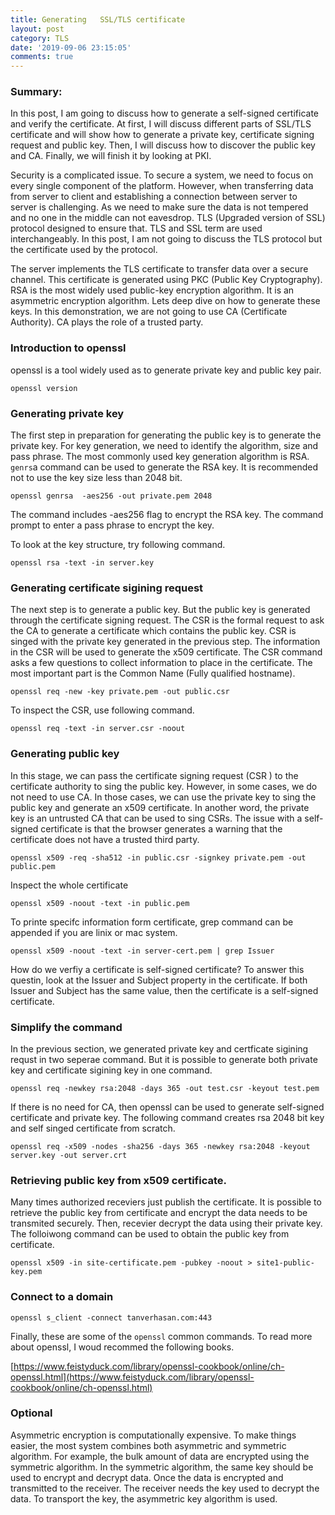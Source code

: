```yaml
---
title: Generating   SSL/TLS certificate
layout: post
category: TLS
date: '2019-09-06 23:15:05'
comments: true
---
```


### Summary:

In this post, I am going to discuss how to generate a self-signed certificate and verify the certificate. At first, I will discuss different parts of SSL/TLS certificate and will show how to generate a private key, certificate signing request and public key. Then, I will discuss how to discover the public key and CA. Finally, we will finish it by looking at PKI. 


Security is a complicated issue. To secure a system, we need to focus on every single component of the platform. However, when transferring data from server to client and establishing a connection between server to server is challenging. As we need to make sure the data is not tempered and no one in the middle can not eavesdrop. TLS (Upgraded version of SSL) protocol designed to ensure that. TLS and SSL term are used interchangeably.  In this post, I am not going to discuss the TLS protocol but the certificate used by the protocol. 


The server implements the TLS certificate to transfer data over a secure channel.  This certificate is generated using PKC (Public Key Cryptography). RSA is the most widely used public-key encryption algorithm. It is an asymmetric encryption algorithm.   Lets deep dive on how to generate these keys. In this demonstration, we are not going to use CA (Certificate Authority). CA plays the role of a trusted party. 





### Introduction to  openssl 

openssl is a tool widely used as  to generate private key and public key pair. 

```
openssl version
```

### Generating private key

The first step in preparation for generating the public key is to generate the private key. For key generation, we need to identify the algorithm, size and pass phrase. The most commonly used key generation algorithm is RSA.  `genrs`a command can be used to generate the RSA key. It is recommended not to use the key size less than 2048 bit. 

```
openssl genrsa  -aes256 -out private.pem 2048
```

The command includes -aes256 flag to encrypt the RSA key. The command prompt to enter a pass phrase to encrypt the key.

To look at the key structure, try following command. 

```
openssl rsa -text -in server.key
```

### Generating certificate sigining request

The next step is to generate a public key. But the public key is generated through the certificate signing request. The CSR is the formal request to ask the CA to generate a certificate which contains the public key. CSR is singed with the private key generated in the previous step. The information in the CSR will be used to generate the x509 certificate. The CSR command asks a few questions to collect information to place in the certificate. The most important part is the Common Name (Fully qualified hostname).

```
openssl req -new -key private.pem -out public.csr
```

To inspect the CSR, use following command. 

```
openssl req -text -in server.csr -noout

```

### Generating public key

In this stage, we can pass the certificate signing request (CSR ) to the certificate authority to sing the public key.  However, in some cases, we do not need to use CA. In those cases, we can use the private key to sing the public key and generate an x509 certificate.  In another word, the private key is an untrusted CA that can be used to sing CSRs. The issue with a self-signed certificate is that the browser generates a warning that the certificate does not have a trusted third party. 

```
openssl x509 -req -sha512 -in public.csr -signkey private.pem -out public.pem
```

Inspect the whole certificate

```
openssl x509 -noout -text -in public.pem

```

To printe specifc information form certificate, grep command can be appended if you are linix or mac system. 

```
openssl x509 -noout -text -in server-cert.pem | grep Issuer

```

How do we verfiy a certificate is self-signed certificate? To answer this questin, look at the Issuer and Subject property in the certificate. If both Issuer and Subject has the same value, then the certificate is a self-signed certificate. 


### Simplify the command 

In the previous section, we generated private key and certficate sigining requst in two seperae command. But it is possible to generate both private key and certificate sigining key in one command. 

```
openssl req -newkey rsa:2048 -days 365 -out test.csr -keyout test.pem

```

If there is no need for CA, then openssl can be used to generate self-signed certificate and private key. The following command creates rsa 2048 bit key and self singed certificate from scratch. 

```
openssl req -x509 -nodes -sha256 -days 365 -newkey rsa:2048 -keyout server.key -out server.crt
```

### Retrieving public key from x509 certificate. 

Many times authorized receviers just publish the certificate. It is possible to retrieve the public key from certificate and encrypt the data needs to be transmited securely. Then, recevier decrypt the data using their private key. The folloiwong command can be used to obtain the public key from certificate. 

```
openssl x509 -in site-certificate.pem -pubkey -noout > site1-public-key.pem
```


### Connect to a domain


```
openssl s_client -connect tanverhasan.com:443
```

Finally, these are some of the `openssl` common commands. To read more about openssl, I woud recommed the following books. 

[https://www.feistyduck.com/library/openssl-cookbook/online/ch-openssl.html](https://www.feistyduck.com/library/openssl-cookbook/online/ch-openssl.html)


### Optional

Asymmetric encryption is computationally expensive. To make things easier, the most system combines both asymmetric and symmetric algorithm. For example, the bulk amount of data are encrypted using the symmetric algorithm. In the symmetric algorithm, the same key should be used to encrypt and decrypt data. Once the data is encrypted and transmitted to the receiver. The receiver needs the key used to decrypt the data. To transport the key, the asymmetric key algorithm is used.